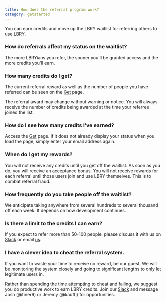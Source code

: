 ```yaml
---
title: How does the referral program work?
category: getstarted
---
```


You can earn credits and move up the LBRY waitlist for referring others to use LBRY.

### How do referrals affect my status on the waitlist?

The more LBRYians you refer, the sooner you'll be granted access and the more credits you'll earn.

### How many credits do I get?

The current referral reward as well as the number of people you have referred can be seen on the [Get](/get) page.

The referral award may change without warning or notice. You will always receive the number of credits being awarded at the time your referree joined the list.

### How do I see how many credits I've earned?

Access the [Get](/get) page. If it does not already display your status when you load the page, simply enter your email address again.

### When do I get my rewards?

You will not receive any credits until you get off the waitlist. As soon as you do, you will receive an acceptance bonus. You will not receive rewards for each referral until those users join and use LBRY themselves. This is to combat referral fraud.

### How frequently do you take people off the waitlist?

We anticipate taking anywhere from several hundreds to several thousand off each week. It depends on how development continues.

### Is there a limit to the credits I can earn?

If you expect to refer more than 50-100 people, please discuss it with us on [Slack](http://slack.lbry.io) or email [us](mailto:josh@lbry.io).

### I have a clever idea to cheat the referral system.

If you want to waste your time to receive no reward, be our guest. We will be monitoring the system closely and going to significant lengths to only let legitimate users in.

Rather than spending the time attempting to cheat and failing, we suggest you do productive work to earn LBRY credits. Join our [Slack](http://slack.lbry.io) and message Josh (@finer9) or Jeremy (@kauffj) for opportunities.
